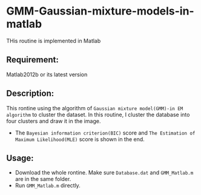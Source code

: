 # GMM-Gaussian-mixture-models-in-matlab
THis routine is implemented in Matlab

## Requirement:
Matlab2012b or its latest version

## Description:
This rontine using the algorithm of `Gaussian mixture model(GMM)-in EM algorithm` to cluster the dataset. In this routine, I cluster the database into four clusters and draw it in the image.
* The `Bayesian information criterion(BIC)` score and `The Estimation of Maximum Likelihood(MLE)` score is shown in the end.

## Usage:
* Download the whole rontine. Make sure `Database.dat` and `GMM_Matlab.m` are in the same folder.
* Run `GMM_Matlab.m` directly.
